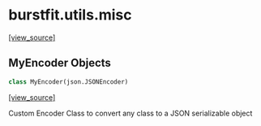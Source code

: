 <a name="burstfit.utils.misc"></a>
# burstfit.utils.misc

[[view_source]](https://github.com/thepetabyteproject/burstfit/blob/a40a655954316c842352e8fe5db91d9fb90fb38f/burstfit/utils/misc.py#L1)

<a name="burstfit.utils.misc.MyEncoder"></a>
## MyEncoder Objects

```python
class MyEncoder(json.JSONEncoder)
```

[[view_source]](https://github.com/thepetabyteproject/burstfit/blob/a40a655954316c842352e8fe5db91d9fb90fb38f/burstfit/utils/misc.py#L6)

Custom Encoder Class to convert any class to a JSON serializable object

